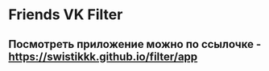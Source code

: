 # Friends VK Filter 
## Посмотреть приложение можно по ссылочке - https://swistikkk.github.io/filter/app

